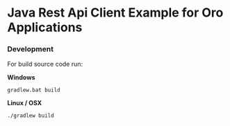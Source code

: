 # Java Rest Api Client Example for Oro Applications

### Development

For build source code run:

**Windows**

```
gradlew.bat build
```

**Linux / OSX**

```
./gradlew build
```
